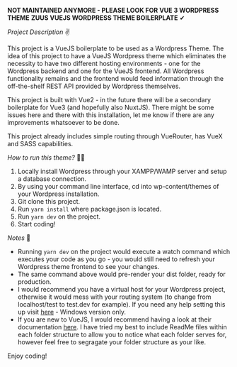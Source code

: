 **NOT MAINTAINED ANYMORE - PLEASE LOOK FOR VUE 3 WORDPRESS THEME**
**ZUUS VUEJS WORDPRESS THEME BOILERPLATE** ✔

_Project Description_ ✌

This project is a VueJS boilerplate to be used as a Wordpress Theme. The idea of this project to have a VueJS Wordpress theme which eliminates the necessity to have two different hosting environments - one for the Wordpress backend and one for the VueJS frontend. All Wordpress functionality remains and the frontend would feed information through the off-the-shelf REST API provided by Wordpress themselves.

This project is built with Vue2 - in the future there will be a secondary boilerplate for Vue3 (and hopefully also NuxtJS). There might be some issues here and there with this installation, let me know if there are any improvements whatsoever to be done.

This project already includes simple routing through VueRouter, has VueX and SASS capabilities.

_How to run this theme?_ 🐱‍🏍

1. Locally install Wordpress through your XAMPP/WAMP server and setup a database connection.
2. By using your command line interface, cd into wp-content/themes of your Wordpress installation.
3. Git clone this project.
4. Run ```yarn install``` where package.json is located.
5. Run ```yarn dev``` on the project.
6. Start coding!

_Notes_ 📝

- Running ```yarn dev``` on the project would execute a watch command which executes your code as you go - you would still need to refresh your Wordpress theme frontend to see your changes.
- The same command above would pre-render your dist folder, ready for production.
- I would recommend you have a virtual host for your Wordpress project, otherwise it would mess with your routing system (to change from localhost/test to test.dev for example). If you need any help setting this up visit [here](https://www.cloudways.com/blog/configure-virtual-host-on-windows-10-for-wordpress/) - Windows version only.
- If you are new to VueJS, I would recommend having a look at their documentation [here](https://vuejs.org/v2/guide/). I have tried my best to include ReadMe files within each folder structure to allow you to notice what each folder serves for, however feel free to segragate your folder structure as your like.

Enjoy coding!

